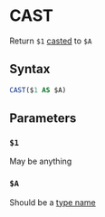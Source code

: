 # CAST
Return `$1` [casted](./concepts/casting.md) to `$A`

## Syntax
```SQL
CAST($1 AS $A)
```

## Parameters

### `$1`
May be anything

### `$A`
Should be a [type name](./other/types.md)